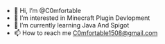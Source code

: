 - 👋 Hi, I’m @C0mfortable
- 👀 I’m interested in Minecraft Plugin Devlopment
- 🌱 I’m currently learning Java And Spigot
- 📫 How to reach me C0mfortable1508@gmail.com

<!---
C0mfortable/C0mfortable is a ✨ special ✨ repository because its `README.md` (this file) appears on your GitHub profile.
You can click the Preview link to take a look at your changes.
--->
